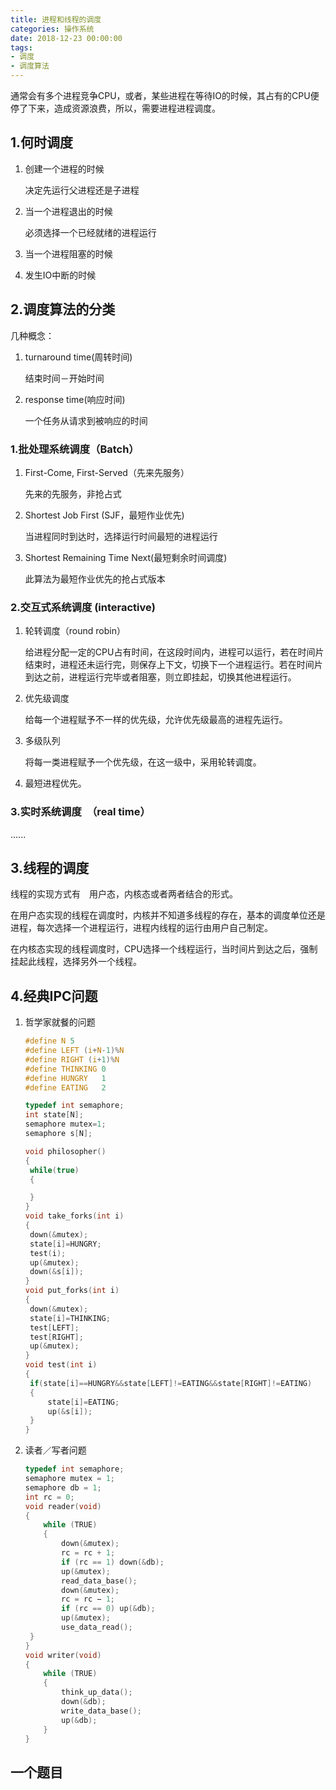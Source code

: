 ```yaml
---
title: 进程和线程的调度
categories: 操作系统
date: 2018-12-23 00:00:00
tags:
- 调度
- 调度算法
---
```


通常会有多个进程竞争CPU，或者，某些进程在等待IO的时候，其占有的CPU便停了下来，造成资源浪费，所以，需要进程进程调度。

## 1.何时调度

1. 创建一个进程的时候

   决定先运行父进程还是子进程

2. 当一个进程退出的时候

   必须选择一个已经就绪的进程运行

3. 当一个进程阻塞的时候

4. 发生IO中断的时候

## 2.调度算法的分类

几种概念：

1. turnaround time(周转时间)

   结束时间－开始时间

2. response time(响应时间)

   一个任务从请求到被响应的时间

### 1.批处理系统调度（Batch）

1. First-Come, First-Served（先来先服务）

   先来的先服务，非抢占式

2. Shortest Job First (SJF，最短作业优先)

   当进程同时到达时，选择运行时间最短的进程运行

3. Shortest Remaining Time Next(最短剩余时间调度)

   此算法为最短作业优先的抢占式版本

### 2.交互式系统调度 (interactive)

1. 轮转调度（round robin）

   给进程分配一定的CPU占有时间，在这段时间内，进程可以运行，若在时间片结束时，进程还未运行完，则保存上下文，切换下一个进程运行。若在时间片到达之前，进程运行完毕或者阻塞，则立即挂起，切换其他进程运行。

2. 优先级调度

   给每一个进程赋予不一样的优先级，允许优先级最高的进程先运行。

3. 多级队列

   将每一类进程赋予一个优先级，在这一级中，采用轮转调度。

4. 最短进程优先。

### 3.实时系统调度　（real time）

......

## 3.线程的调度

线程的实现方式有　用户态，内核态或者两者结合的形式。

在用户态实现的线程在调度时，内核并不知道多线程的存在，基本的调度单位还是进程，每次选择一个进程运行，进程内线程的运行由用户自己制定。

在内核态实现的线程调度时，CPU选择一个线程运行，当时间片到达之后，强制挂起此线程，选择另外一个线程。



## 4.经典IPC问题

1. 哲学家就餐的问题

   ```c
   #define N 5
   #define LEFT (i+N-1)%N 
   #define RIGHT (i+1)%N
   #define THINKING 0
   #define HUNGRY   1
   #define EATING   2
   
   typedef int semaphore;
   int state[N];
   semaphore mutex=1;
   semaphore s[N];
   
   void philosopher()
   {
   	while(true)
   	{
   
   	}
   }
   void take_forks(int i)
   {
   	down(&mutex);
   	state[i]=HUNGRY;
   	test(i);
   	up(&mutex);
   	down(&s[i]);
   }
   void put_forks(int i)
   {
   	down(&mutex);
   	state[i]=THINKING;
   	test[LEFT];
   	test[RIGHT];
   	up(&mutex);
   }
   void test(int i)
   {
   	if(state[i]==HUNGRY&&state[LEFT]!=EATING&&state[RIGHT]!=EATING)
   	{
   		state[i]=EATING;
   		up(&s[i]);
   	}
   }
   
   
   ```

2. 读者／写者问题

   ```C
   typedef int semaphore;
   semaphore mutex = 1;
   semaphore db = 1;
   int rc = 0; 
   void reader(void)
   {
       while (TRUE)
       {
           down(&mutex);
           rc = rc + 1;
           if (rc == 1) down(&db);
           up(&mutex);
           read_data_base();
           down(&mutex);
           rc = rc − 1;
           if (rc == 0) up(&db);
           up(&mutex);
           use_data_read();
   	}
   } 
   void writer(void)
   {
       while (TRUE) 
       {
           think_up_data();
           down(&db);
           write_data_base();
           up(&db);
       }
   } 
   ```



## 一个题目







